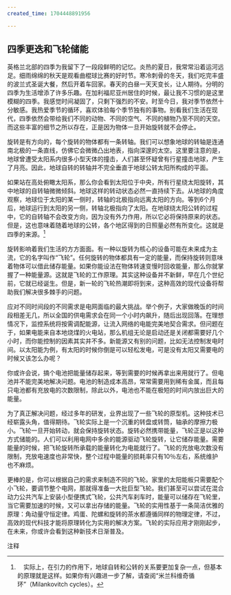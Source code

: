 ```yaml
---
created_time: 1704448891956

---
```

## 四季更迭和飞轮储能

英格兰北部的四季为我留下了一段段鲜明的记忆。炎热的夏日，我常常沿着运河远足。细雨绵绵的秋天是观看曲棍球比赛的好时节。寒冷刺骨的冬天，我们吃完丰盛的波兰式圣诞大餐，然后开着车回家。春天的白昼一天天变长，让人期待。分明的四季为生活增添了许多乐趣。在加利福尼亚州居住的时候，最让我不习惯的是这里模糊的四季。我感觉时间凝固了，只剩下强烈的不安。时至今日，我对季节依然十分敏感。我热爱季节的循环，喜欢体验每个季节独有的事物。别看我们生活在现代，四季依然会带给我们不同的动物、不同的空气、不同的植物乃至不同的天空。而这些丰富的细节之所以存在，正是因为物体一旦开始旋转就不会停止。

旋转是有方向的，每个旋转的物体都有一条转轴。我们可以想象地球的转轴是连通南北极的一条直线，仿佛它会微微凸出地表，指向深邃的太空。这里要注意的是，地球曾遭受太阳系内很多小型天体的撞击，人们甚至怀疑曾有行星撞击地球，产生了月亮。因此，地球自转的转轴并不完全垂直于地球公转太阳所构成的平面。

如果站在高处俯瞰太阳系，那么你会看到太阳位于中央，所有行星绕太阳旋转，其中地球的自转轴微微倾斜。地球这样的转动状态必然一直持续下去。从地球的角度观察，地球位于太阳的某一侧时，转轴的北极指向远离太阳的方向。等到6个月后，地球运行到太阳的另一侧，转轴北极指向了太阳。在地球绕太阳公转的过程中，它的自转轴不会改变方向，因为没有外力作用，所以它必将保持原来的状态。但是，这也意味着随着地球的公转，各个地区得到的日照量必然有所变化。这就是四季的来源。[^10]

旋转影响着我们生活的方方面面。有一种以旋转为核心的设备可能在未来成为主流，它的名字叫作“飞轮”。任何旋转的物体都具有一定的能量，而保持旋转则意味着物体可以借此储存能量。如果你能设法在物体转速变慢时回收能量，那么你就掌握了一种能量源。这就是飞轮的工作原理。其实这种设备并不新鲜，早在几个世纪前，它就已经诞生。但是，新一轮的飞轮热潮即将到来，这种高效的现代设备将帮助我们解决很多棘手的问题。

应对不同时间段的不同需求是电网面临的最大挑战。举个例子，大家做晚饭的时间段相差无几，所以全国的供电需求会在同一个小时内飙升，随后出现回落。在理想情况下，监控系统将按需调配能源，让流入网络的电能完美地契合需求。但问题在于，如果电能来自本地烧煤的火电站，那么机组无论是启动还是关闭都需要好几个小时，而你能控制的因素其实并不多。新能源又有别的问题，比如无法控制发电时间。以太阳能为例，有太阳的时候你倒是可以轻松发电，可是没有太阳又需要电的时候又该怎么办呢？

你或许会说，搞个电池把能量储存起来，等到需要的时候再拿出来用就行了。但电池并不能完美地解决问题。电池的制造成本高昂，常常需要用到稀有金属，而且每只电池都有充放电的次数限制，除此以外，电池也不能在极短的时间内放出巨大的能量。

为了真正解决问题，经过多年的研发，业界出现了一些飞轮的原型机。这种技术已经崭露头角，值得期待。飞轮实际上是一个沉重的转盘或转筒，轴承的摩擦力极小。飞轮一旦开始转动，就会保持旋转状态。旋转必然携带能量，飞轮正是以这种方式储能的。人们可以利用电网中多余的能源驱动飞轮旋转，让它储存能量。需要能量的时候，把飞轮旋转所承载的能量转化为电能就行了。飞轮的充放电次数没有限制，充放电速度也非常快，整个过程中能量的损耗率只有10％左右，系统维护也不麻烦。

更棒的是，你可以根据自己的需求来制造不同的飞轮。家里的太阳能板只需要配个小飞轮，要调节整个电网，那就得准备一大批巨型飞轮。我们甚至可以尝试在混合动力公共汽车上安装小型便携式飞轮，公共汽车刹车时，能量可以储存在飞轮里，当它需要加速的时候，又可以拿出存储的能量。飞轮的实用性基于一条简洁优雅的原理：角动量守恒定律。鸡蛋、陀螺和旋转的茶水都遵循同样的物理定律，不过，高效的现代科技才能将原理转化为实用的解决方案。飞轮的实际应用才刚刚起步，在未来，你或许会看到这种新技术日渐普及。

注释

[^1]: 　我敢打赌，对于以下两个问题，每一位比萨爱好者都有自己的答案：什么样的比萨面团才算最好？我们应该怎么给它塑形？我只能说，根据我个人的体验，这家餐馆出品的比萨真的很棒。不过，要是你不同意这位厨师的意见，请不要写信给我表达抗议！

[^2]: 　2005年，国家测绘局公布了中国珠峰高度测量的结果：珠峰峰顶岩石面海拔高度为8844.43米，精度为±0.21米，峰顶冰雪厚度为3.50米，峰顶位于中国。而8848米为总高度（包括雪盖高度）。——译者

[^3]: 　不过也有例外，如果液滴的体积很小——真的非常非常小——那么表面张力会让它凝聚成团。

[^4]: 　你觉得这件事我耿耿于怀了十多年？其实没有那么严重啦……你为什么会产生这种想法？

[^5]: 　“伴侣号”的公转轨道是椭圆形的，所以它的离地高度是223～950千米，与此同时，它承受的重力是地面上的76％～93％。

[^6]: 　为了家庭和谐，做实验的时候最好就别涂黄油了。如果你觉得必须尽量逼真，那么至少在地板上垫几张报纸，或者其他类似的东西。这时候你就会发现，无纸化时代也有坏处，你可以用高科技的平板电脑看新闻，却不能把它当成桌布来用。

[^7]: 　你或许很想知道，为什么投石车吊兜里的长靴就能停止旋转笔直地向前飞行，面包片却会一直转动。二者的不同之处在于，面包片是被内部力量凝聚在一起的单个物体，所以作为一个整体，它的角动量是守恒的。如果有一部分面包片离开了整体（比如脱落了一小块），那么脱落的这部分会沿直线运动。

[^8]: 　我说的选择并不包括把面包片做成火柴盒大小或者改在特别矮的咖啡桌上吃早餐。

[^9]: 　扔硬币的美妙之处在于，它飞行的轨迹和转动的速度是两个独立的参数。无论硬币转还是不转，它都有可能划出同样的弧线。但只要你投掷硬币的手法正确，它就会一边旋转一边运动。质心的运动和硬币本身的旋转各不相关，互不干扰。

[^10]: 　实际上，在引力的作用下，地球自转和公转的关系要更加复杂一点，但基本的原理就是这样。如果你有兴趣进一步了解，请查阅“米兰科维奇循环”（Milankovitch cycles）。

[^11]: 　虽然地球自诞生以来就一直在旋转，但由于月球引力的轻微作用，地球的自转正在以微不可察的速度变慢。这样的变化非常细微。每过100年，地球上的一天就会延长约1.4毫秒。为了弥补这个误差，每隔几年我们就要在一年里增加1闰秒。